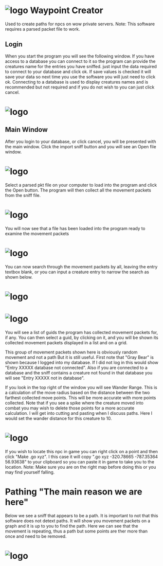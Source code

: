 # ![logo](https://github.com/malcrom/WaypointCreator/blob/master/images/Fire%20Elemental.png) Waypoint Creator

Used to create paths for npcs on wow private servers.
Note: This software requires a parsed packet file to work.

## Login

When you start the program you will see the following window. If you have access to a database you can connect to it so the program can provide the creatures name for the entries you have sniffed. just input the data required to connect to your database and click ok. If save values is checked it will save your data so next time you use the software you will just need to click ok. Connecting to a database is used to display creatures names and is recommended but not required and if you do not wish to you can just click cancel.

# ![logo](https://github.com/malcrom/WaypointCreator/blob/master/images/login_screen.png)

## Main Window

After you login to your database, or click cancel, you will be presented with the main window. Click the import sniff button and you will see an Open file window.

# ![logo](https://github.com/malcrom/WaypointCreator/blob/master/images/main_window.png)

Select a parsed pkt file on your computer to load into the program and click the Open button. The program will then collect all the movement packets from the sniff file.

# ![logo](https://github.com/malcrom/WaypointCreator/blob/master/images/open_file.png)

You will now see that a file has been loaded into the program ready to examine the movement packets

# ![logo](https://github.com/malcrom/WaypointCreator/blob/master/images/loaded_file.png)

You can now search through the movement packets by all, leaving the entry textbox blank, or you can input a creature entry to narrow the search as shown below.

# ![logo](https://github.com/malcrom/WaypointCreator/blob/master/images/search_all.png)
# ![logo](https://github.com/malcrom/WaypointCreator/blob/master/images/search_entry.png)

You will see a list of guids the program has collected movement packets for, if any. You can then select a guid, by clicking on it, and you will be shown its collected movement packets displayed in a list and on a grid.

This group of movement packets shown here is obviously random movement and not a path But it is still useful. First note that "Gray Bear" is shown because I logged into my database. If I did not log in this would show "Entry XXXXX database not connected". Also if you are connected to a database and the sniff contains a creature not found in that database you will see "Entry XXXXX not in database".

If you look in the top right of the window you will see Wander Range. This is a calculation of the move radius based on the distance between the two farthest collected move points. This will be more accurate with more points collected. Note that if you see a spike where the creature moved into combat you may wish to delete those points for a more accurate calculation. I will get into cutting and pasting when I discuss paths. Here I would set the wander distance for this creature to 10.

# ![logo](https://github.com/malcrom/WaypointCreator/blob/master/images/make_go_xyz.png)

If you wish to locate this npc in game you can right click on a point and then click "Make .go xyz". I this case it will copy ".go xyz -320.78665 -787.35364 56.93638" to your clipboard so you can paste it in game to take you to the location. Note: Make sure you are on the right map before doing this or you may find yourself falling.

# Pathing "The main reason we are here"

Below we see a sniff that appears to be a path. It is important to not that this software does not detext paths. It will show you movement packets on a graph and it is up to you to find the path. Here we can see that the movement is repeating, thus a path but some points are ther more than once and need to be removed.

# ![logo](https://github.com/malcrom/WaypointCreator/blob/master/images/path_circular_sniff.png)
